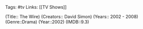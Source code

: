 Tags: #tv
Links: [[TV Shows]]

(Title:: The Wire)
(Creators:: David Simon)
(Years:: 2002 - 2008)
(Genre::Drama)
(Year::2002)
(IMDB::9.3)








